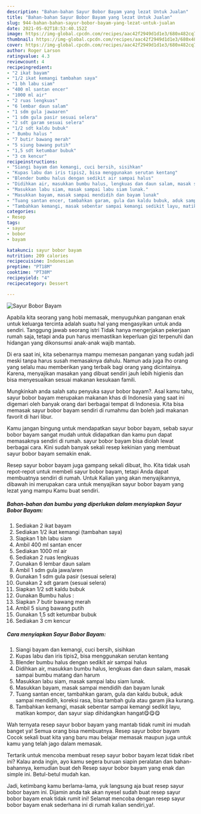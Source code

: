 ```yaml
---
description: "Bahan-bahan Sayur Bobor Bayam yang lezat Untuk Jualan"
title: "Bahan-bahan Sayur Bobor Bayam yang lezat Untuk Jualan"
slug: 944-bahan-bahan-sayur-bobor-bayam-yang-lezat-untuk-jualan
date: 2021-05-02T18:53:40.152Z
image: https://img-global.cpcdn.com/recipes/aac42f2949d1d1e3/680x482cq70/sayur-bobor-bayam-foto-resep-utama.jpg
thumbnail: https://img-global.cpcdn.com/recipes/aac42f2949d1d1e3/680x482cq70/sayur-bobor-bayam-foto-resep-utama.jpg
cover: https://img-global.cpcdn.com/recipes/aac42f2949d1d1e3/680x482cq70/sayur-bobor-bayam-foto-resep-utama.jpg
author: Roger Larson
ratingvalue: 4.3
reviewcount: 4
recipeingredient:
- "2 ikat bayam"
- "1/2 ikat kemangi tambahan saya"
- "1 bh labu siam"
- "400 ml santan encer"
- "1000 ml air"
- "2 ruas lengkuas"
- "6 lembar daun salam"
- "1 sdm gula jawaaren"
- "1 sdm gula pasir sesuai selera"
- "2 sdt garam sesuai selera"
- "1/2 sdt kaldu bubuk"
- " Bumbu halus "
- "7 butir bawang merah"
- "5 siung bawang putih"
- "1,5 sdt ketumbar bubuk"
- "3 cm kencur"
recipeinstructions:
- "Siangi bayam dan kemangi, cuci bersih, sisihkan"
- "Kupas labu dan iris tipis2, bisa menggunakan serutan kentang"
- "Blender bumbu halus dengan sedikit air sampai halus"
- "Didihkan air, masukkan bumbu halus, lengkuas dan daun salam, masak sampai bumbu matang dan harum"
- "Masukkan labu siam, masak sampai labu siam lunak."
- "Masukkan bayam, masak sampai mendidih dan bayam lunak"
- "Tuang santan encer, tambahkan garam, gula dan kaldu bubuk, aduk sampai mendidih, koreksi rasa, bisa tambah gula atau garam jika kurang."
- "Tambahkan kemangi, masak sebentar sampai kemangi sedikit layu, matikan kompor, dan sayur siap dihidangkan hangat😋😋😋"
categories:
- Resep
tags:
- sayur
- bobor
- bayam

katakunci: sayur bobor bayam 
nutrition: 209 calories
recipecuisine: Indonesian
preptime: "PT18M"
cooktime: "PT38M"
recipeyield: "4"
recipecategory: Dessert

---
```



![Sayur Bobor Bayam](https://img-global.cpcdn.com/recipes/aac42f2949d1d1e3/680x482cq70/sayur-bobor-bayam-foto-resep-utama.jpg)

Apabila kita seorang yang hobi memasak, menyuguhkan panganan enak untuk keluarga tercinta adalah suatu hal yang mengasyikan untuk anda sendiri. Tanggung jawab seorang istri Tidak hanya mengerjakan pekerjaan rumah saja, tetapi anda pun harus memastikan keperluan gizi terpenuhi dan hidangan yang dikonsumsi anak-anak wajib mantab.

Di era  saat ini, kita sebenarnya mampu memesan panganan yang sudah jadi meski tanpa harus susah memasaknya dahulu. Namun ada juga lho orang yang selalu mau memberikan yang terbaik bagi orang yang dicintainya. Karena, menyajikan masakan yang dibuat sendiri jauh lebih higienis dan bisa menyesuaikan sesuai makanan kesukaan famili. 



Mungkinkah anda salah satu penyuka sayur bobor bayam?. Asal kamu tahu, sayur bobor bayam merupakan makanan khas di Indonesia yang saat ini digemari oleh banyak orang dari berbagai tempat di Indonesia. Kita bisa memasak sayur bobor bayam sendiri di rumahmu dan boleh jadi makanan favorit di hari libur.

Kamu jangan bingung untuk mendapatkan sayur bobor bayam, sebab sayur bobor bayam sangat mudah untuk didapatkan dan kamu pun dapat memasaknya sendiri di rumah. sayur bobor bayam bisa diolah lewat berbagai cara. Kini sudah banyak sekali resep kekinian yang membuat sayur bobor bayam semakin enak.

Resep sayur bobor bayam juga gampang sekali dibuat, lho. Kita tidak usah repot-repot untuk membeli sayur bobor bayam, tetapi Anda dapat membuatnya sendiri di rumah. Untuk Kalian yang akan menyajikannya, dibawah ini merupakan cara untuk menyajikan sayur bobor bayam yang lezat yang mampu Kamu buat sendiri.

<!--inarticleads1-->

##### Bahan-bahan dan bumbu yang diperlukan dalam menyiapkan Sayur Bobor Bayam:

1. Sediakan 2 ikat bayam
1. Sediakan 1/2 ikat kemangi (tambahan saya)
1. Siapkan 1 bh labu siam
1. Ambil 400 ml santan encer
1. Sediakan 1000 ml air
1. Sediakan 2 ruas lengkuas
1. Gunakan 6 lembar daun salam
1. Ambil 1 sdm gula jawa/aren
1. Gunakan 1 sdm gula pasir (sesuai selera)
1. Gunakan 2 sdt garam (sesuai selera)
1. Siapkan 1/2 sdt kaldu bubuk
1. Gunakan  Bumbu halus :
1. Siapkan 7 butir bawang merah
1. Ambil 5 siung bawang putih
1. Gunakan 1,5 sdt ketumbar bubuk
1. Sediakan 3 cm kencur




<!--inarticleads2-->

##### Cara menyiapkan Sayur Bobor Bayam:

1. Siangi bayam dan kemangi, cuci bersih, sisihkan
1. Kupas labu dan iris tipis2, bisa menggunakan serutan kentang
1. Blender bumbu halus dengan sedikit air sampai halus
1. Didihkan air, masukkan bumbu halus, lengkuas dan daun salam, masak sampai bumbu matang dan harum
1. Masukkan labu siam, masak sampai labu siam lunak.
1. Masukkan bayam, masak sampai mendidih dan bayam lunak
1. Tuang santan encer, tambahkan garam, gula dan kaldu bubuk, aduk sampai mendidih, koreksi rasa, bisa tambah gula atau garam jika kurang.
1. Tambahkan kemangi, masak sebentar sampai kemangi sedikit layu, matikan kompor, dan sayur siap dihidangkan hangat😋😋😋




Wah ternyata resep sayur bobor bayam yang mantab tidak rumit ini mudah banget ya! Semua orang bisa membuatnya. Resep sayur bobor bayam Cocok sekali buat kita yang baru mau belajar memasak maupun juga untuk kamu yang telah jago dalam memasak.

Tertarik untuk mencoba membuat resep sayur bobor bayam lezat tidak ribet ini? Kalau anda ingin, ayo kamu segera buruan siapin peralatan dan bahan-bahannya, kemudian buat deh Resep sayur bobor bayam yang enak dan simple ini. Betul-betul mudah kan. 

Jadi, ketimbang kamu berlama-lama, yuk langsung aja buat resep sayur bobor bayam ini. Dijamin anda tak akan nyesel sudah buat resep sayur bobor bayam enak tidak rumit ini! Selamat mencoba dengan resep sayur bobor bayam enak sederhana ini di rumah kalian sendiri,ya!.

